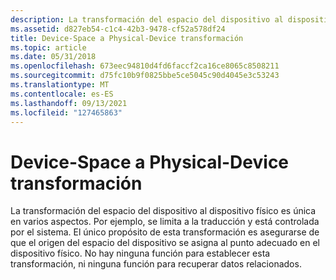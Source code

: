 ```yaml
---
description: La transformación del espacio del dispositivo al dispositivo físico es única en varios aspectos.
ms.assetid: d827eb54-c1c4-42b3-9478-cf52a578df24
title: Device-Space a Physical-Device transformación
ms.topic: article
ms.date: 05/31/2018
ms.openlocfilehash: 673eec94810d4fd6faccf2ca16ce8065c8508211
ms.sourcegitcommit: d75fc10b9f0825bbe5ce5045c90d4045e3c53243
ms.translationtype: MT
ms.contentlocale: es-ES
ms.lasthandoff: 09/13/2021
ms.locfileid: "127465863"
---
```

# <a name="device-space-to-physical-device-transformation"></a>Device-Space a Physical-Device transformación

La transformación del espacio del dispositivo al dispositivo físico es única en varios aspectos. Por ejemplo, se limita a la traducción y está controlada por el sistema. El único propósito de esta transformación es asegurarse de que el origen del espacio del dispositivo se asigna al punto adecuado en el dispositivo físico. No hay ninguna función para establecer esta transformación, ni ninguna función para recuperar datos relacionados.

 

 



